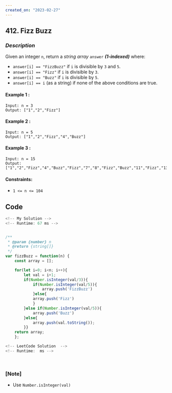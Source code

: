 ```yaml
---
created_on: "2023-02-27"
---
```


## 412. Fizz Buzz


### _Description_

Given an integer `n`, return a <i>string array</i> `answer` <strong>_(1-indexed)_</strong> where:

- `answer[i] == "FizzBuzz"` if `i` is divisible by `3` and `5`.
- `answer[i] == "Fizz"` if `i` is divisible by `3`.
- `answer[i] == "Buzz"` if `i` is divisible by `5`.
- `answer[i] == i` (as a string) if none of the above conditions are true.


#### Example 1 :
```
Input: n = 3
Output: ["1","2","Fizz"]
```

#### Example 2 :
```
Input: n = 5
Output: ["1","2","Fizz","4","Buzz"]
```

#### Example 3 :
```
Input: n = 15
Output: ["1","2","Fizz","4","Buzz","Fizz","7","8","Fizz","Buzz","11","Fizz","13","14","FizzBuzz"]
```

#### Constraints:

- `1 <= n <= 104`


## Code

```JavaScript
<!-- My Solution -->
<!-- Runtime: 67 ms -->


/**
 * @param {number} n
 * @return {string[]}
 */
var fizzBuzz = function(n) {
    const array = [];

    for(let i=0; i<n; i++){
        let val = i+1;
        if(Number.isInteger(val/3)){
            if(Number.isInteger(val/5)){
                array.push('FizzBuzz')
            }else{
            array.push('Fizz')
            }
        }else if(Number.isInteger(val/5)){
            array.push('Buzz')
        }else{
            array.push(val.toString());
        }}
    return array;
    };
```

```JavaScript
<!-- LeetCode Solution  -->
<!-- Runtime:  ms -->



```

#

### [Note]
- Use `Number.isInteger(val)`
